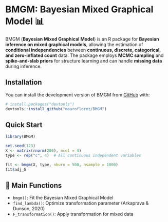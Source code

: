
<!-- README.md is generated from README.Rmd. Please edit that file -->

# BMGM: Bayesian Mixed Graphical Model 📊

BMGM (**Bayesian Mixed Graphical Model**) is an R package for **Bayesian
inference on mixed graphical models**, allowing the estimation of
**conditional independencies** between **continuous, discrete,
categorical, and zero-inflated count** data. The package employs **MCMC
sampling** and **spike-and-slab priors** for structure learning and can
handle **missing data** during inference.

## Installation

You can install the development version of BMGM from
[GitHub](https://github.com/) with:

``` r
# install.packages("devtools")
devtools::install_github("mauroflorez/BMGM")
```

## Quick Start

``` r
library(BMGM)

set.seed(123)
X <- matrix(rnorm(200), ncol = 4)
type <- rep("c", 4)  # All continuous independent variables

fit <- bmgm(X, type, nburn = 500, nsample = 1000)
fit$adj_G
```

## 📖 Main Functions

- `bmgm()`: Fit the Bayesian Mixed Graphical Model  
- `find_lambda()`: Optimize transformation parameter (Arkaprava &
  Dunson, 2020)
- `F_transformation()`: Apply transformation for mixed data
